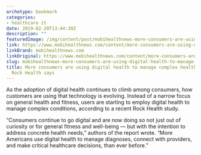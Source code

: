 ```yaml
---
archetype: bookmark
categories:
- healthcare it
date: 2019-02-20T13:44:39Z
description: ""
featuredImage: /img/content/post/mobihealthnews-more-consumers-are-using-digital-health-to-manage-complex-health-conditions-rock-health-says.jpg
link: https://www.mobihealthnews.com/content/more-consumers-are-using-digital-health-manage-complex-health-conditions-rock-health-says
linkBrand: mobihealthnews.com
linkOriginal: https://www.mobihealthnews.com/content/more-consumers-are-using-digital-health-manage-complex-health-conditions-rock-health-says
slug: mobihealthnews-more-consumers-are-using-digital-health-to-manage-complex-health-conditions-rock-health-says
title: More consumers are using digital health to manage complex health conditions,
  Rock Health says
---
```

As the adoption of digital health continues to climb among consumers, how customers are using that technology is evolving. Instead of a narrow focus on general health and fitness, users are starting to employ digital health to manage complex conditions, according to a recent Rock Health study. 

“Consumers continue to go digital and are now doing so not just out of curiosity or for general fitness and well-being — but with the intention to address concrete health needs,” authors of the report wrote. “More Americans use digital health to manage diagnoses, connect with providers, and make critical healthcare decisions, than ever before.”

